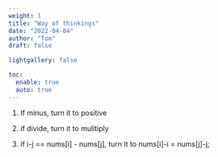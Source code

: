 ```yaml
---
weight: 1
title: "Way of thinkings"
date: "2022-04-04"
author: "Tom"
draft: false

lightgallery: false

toc:
  enable: true
  auto: true
---
```


1. If minus, turn it to positive

2. if divide, turn it to mulitiply

3. if i-j == nums[i] - nums[j], turn it to nums[i]-i = nums[j]-j;